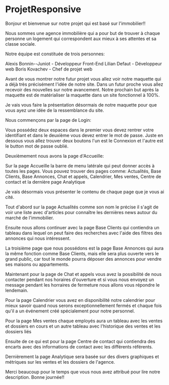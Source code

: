 # ProjetResponsive
Bonjour et bienvenue sur notre projet qui est basé sur l'immobilier!!


Nous sommes une agence immobilière qui a pour but de trouver à chaque personne un logement
qui correspondent  aux mieux à ses attentes et sa classe sociale.

Notre équipe est constituée de trois personnes:

Alexis Bonnin--Juniot - Développeur Front-End
Lilian Defaut - Développeur web
Boris Kovachev - Chef de projet web

Avant de vous montrer notre futur projet vous allez voir notre maquette qui a déjà 
très précisément l'idée de notre site. Dans un futur proche vous allez recevoir
des nouvelles sur notre avancement. Notre prochain but après la maquette est de
matérialiser la maquette dans un site fonctionnel à 100%.

Je vais vous faire la présentation désormais de notre maquette pour que
vous ayez une idée de la ressemblance du site.


Nous commençons par la page de Login:

Vous possédez deux espaces dans le premier vous devez rentrer votre
identifiant et dans le deuxième vous devez entrer le mot de passe.
Juste en dessous vous allez trouver deux boutons  l'un est le Connexion
et l'autre est le button mot de passe oublié.

Deuxièmement nous avons la page d'Accueille:

Sur la page Accueille la barre de menu latérale qui peut donner accès à toutes les pages.
Vous pouvez trouver des pages comme:
Actualités, Base Clients, Base Annonces, Chat et appels, Calendrier, Mes ventes, Centre de contact et la dernière page Analytique

Je vais désormais vous présenter le contenu de chaque page que je vous ai cité.

Tout d'abord sur la page Actualités comme son nom le précise il s'agit de voir une liste avec d'articles
pour connaître les dernières news autour du marché de l'immobilier.

Ensuite nous allons continuer avec la page Base Clients qui contiendra un tableau dans lequel on peut faire des recherches
avec l'aide des filtres des annonces qui nous intéressent.

La troisième page que nous possédons est la page Base Annonces qui aura la même fonction comme Base Clients, mais elle sera plus
ouverte vers le grand public, car tout le monde pourra déposer des annonces pour vendre ses maisons ou appartements.

Maintenant pour la page de Chat et appels vous avez la possibilité de nous contacter pendant nos horaires d'ouverture et si
vous nous envoyez un message pendant les horraires de fermeture nous allons vous répondre le lendemain.

Pour la page Calendrier vous avez en disponibilité notre calendrier pour mieux savoir quand nous serons exceptionnellement
fermés et chaque fois qu'il a un événement créé spécialement pour notre personnel.

Pour la page Mes ventes chaque employés aura un tableau avec les ventes et dossiers en cours 
et un autre tableau avec l'historique des ventes et les dossiers liés 

Ensuite de ce qui est pour la page Centre de contact qui contiendra des encarts avec des informations de contact
avec les différents référents.

Dernièrement la page Analytique sera basée sur des divers graphiques et métriques sur les ventes et les dossiers de l'agence.


Merci beaucoup pour le temps que vous nous avez attribué pour lire notre description.
Bonne journée!!

